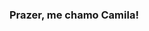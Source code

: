 ### Prazer, me chamo Camila!

<!--
**camilarmoraes/camilarmoraes** is a ✨ _special_ ✨ repository because its `README.md` (this file) appears on your GitHub profile.

Here are some ideas to get you started:

- 🔭 I’m currently working on ...
- 🌱 I’m currently learning ...
- 👯 I’m looking to collaborate on ...
- 🤔 I’m looking for help with ...
- 💬 Ask me about ...
- 📫 How to reach me: ...
- 😄 Pronouns: ...
- ⚡ Fun fact: ...
-->
<!--  -> Sou estudante de Ciência da Computação. Bastante interessada em entender detalhes sobre tecnologia.
-> Meus interesses são:
      -Machine Learning
      -Data Science
      -Emuladores
      -Automações com Python
-->
